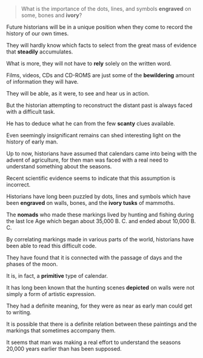> What is the importance of the dots, lines, and symbols **engraved** on some, bones and **ivory**?



Future historians will be in a unique position when they come to record the history of our own times. 

They will hardly know which facts to select from the great mass of evidence that **steadily** accumulates. 

What is more, they will not have to **rely** solely on the written word. 

Films, videos, CDs and CD-ROMS are just some of the **bewildering** amount of information they will have. 

They will be able, as it were, to see and hear us in action. 

But the historian attempting to reconstruct the distant past is always faced with a difficult task. 

He has to deduce what he can from the few **scanty** clues available. 

Even seemingly insignificant remains can shed interesting light on the history of early man.



Up to now, historians have assumed that calendars came into being with the advent of agriculture, for then man was faced with a real need to understand something about the seasons.

Recent scientific evidence seems to indicate that this assumption is incorrect.



Historians have long been puzzled by dots, lines and symbols which have been **engraved** on walls, bones, and the **ivory tusks** of mammoths. 

The **nomads** who made these markings lived by hunting and fishing during the last Ice Age which began about 35,000 B. C. and ended about 10,000 B. C. 

By correlating markings made in various parts of the world, historians have been able to read this difficult code. 

They have found that it is connected with the passage of days and the phases of the moon. 

It is, in fact, a **primitive** type of calendar. 

It has long been known that the hunting scenes **depicted** on walls were not simply a form of artistic expression. 

They had a definite meaning, for they were as near as early man could get to writing. 

It is possible that there is a definite relation between these paintings and the markings that sometimes accompany them. 

It seems that man was making a real effort to understand the seasons 20,000 years earlier than has been supposed.